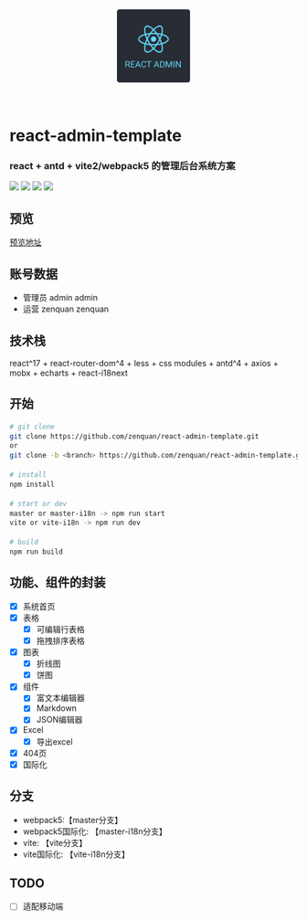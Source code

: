 <div align="center">
  <img src="./public/logo.png" style="width: 128px; height: 128px;">
</div>
<br>
<br>

<h1>react-admin-template</h1>
<h3>react + antd + vite2/webpack5 的管理后台系统方案</h3>

![](https://img.shields.io/badge/version-1.0.0-orange)
![](https://img.shields.io/github/stars/Zenquan/react-admin-template)
![](https://img.shields.io/github/forks/Zenquan/react-admin-template)
![](https://img.shields.io/github/issues/Zenquan/react-admin-template)

## 预览
[预览地址](https://react-admin-template.vercel.app/#/login)

## 账号数据
- 管理员 admin admin
- 运营 zenquan zenquan

## 技术栈
react^17 + react-router-dom^4 + less + css modules + antd^4 + axios + mobx + echarts + react-i18next

## 开始
```bash
# git clone
git clone https://github.com/zenquan/react-admin-template.git
or
git clone -b <branch> https://github.com/zenquan/react-admin-template.git

# install
npm install

# start or dev
master or master-i18n -> npm run start
vite or vite-i18n -> npm run dev

# build
npm run build
```
## 功能、组件的封装
- [x] 系统首页
- [x] 表格
  - [x] 可编辑行表格
  - [x] 拖拽排序表格
- [x] 图表
  - [x] 折线图
  - [x] 饼图
- [x] 组件
  - [x] 富文本编辑器
  - [x] Markdown
  - [x] JSON编辑器
- [x] Excel
  - [x] 导出excel
- [x] 404页
- [x] 国际化

## 分支
- webpack5:【master分支】
- webpack5国际化: 【master-i18n分支】
- vite: 【vite分支】
- vite国际化: 【vite-i18n分支】

## TODO
- [ ] 适配移动端

